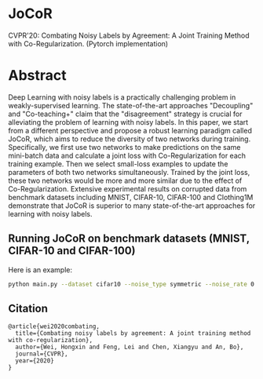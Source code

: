 # JoCoR 
CVPR'20: Combating Noisy Labels by Agreement: A Joint Training Method with Co-Regularization.
(Pytorch implementation)





# Abstract

Deep Learning with noisy labels is a practically challenging problem in weakly-supervised learning. The state-of-the-art approaches "Decoupling" and "Co-teaching+" claim that the "disagreement" strategy is crucial for alleviating the problem of learning with noisy labels. In this paper, we start from a different perspective and propose a robust learning paradigm called JoCoR, which aims to reduce the diversity of two networks during training. Specifically, we first use two networks to make predictions on the same mini-batch data and calculate a joint loss with Co-Regularization for each training example. Then we select small-loss examples to update the parameters of both two networks simultaneously. Trained by the joint loss, these two networks would be more and more similar due to the effect of Co-Regularization. Extensive experimental results on corrupted data from benchmark datasets including MNIST, CIFAR-10, CIFAR-100 and Clothing1M demonstrate that JoCoR is superior to many state-of-the-art approaches for learning with noisy labels.


## Running JoCoR on benchmark datasets (MNIST, CIFAR-10 and CIFAR-100)
Here is an example: 

```bash
python main.py --dataset cifar10 --noise_type symmetric --noise_rate 0.5 
```

## Citation

```
@article{wei2020combating,
  title={Combating noisy labels by agreement: A joint training method with co-regularization},
  author={Wei, Hongxin and Feng, Lei and Chen, Xiangyu and An, Bo},
  journal={CVPR},
  year={2020}
}
```
